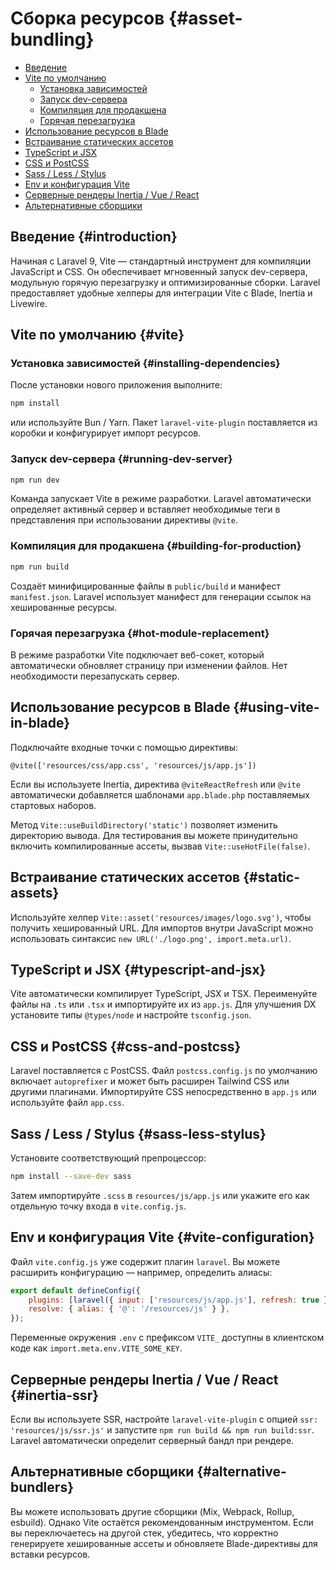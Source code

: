 # Сборка ресурсов {#asset-bundling}

- [Введение](#introduction)
- [Vite по умолчанию](#vite)
  - [Установка зависимостей](#installing-dependencies)
  - [Запуск dev-сервера](#running-dev-server)
  - [Компиляция для продакшена](#building-for-production)
  - [Горячая перезагрузка](#hot-module-replacement)
- [Использование ресурсов в Blade](#using-vite-in-blade)
- [Встраивание статических ассетов](#static-assets)
- [TypeScript и JSX](#typescript-and-jsx)
- [CSS и PostCSS](#css-and-postcss)
- [Sass / Less / Stylus](#sass-less-stylus)
- [Env и конфигурация Vite](#vite-configuration)
- [Серверные рендеры Inertia / Vue / React](#inertia-ssr)
- [Альтернативные сборщики](#alternative-bundlers)

## Введение {#introduction}

Начиная с Laravel 9, Vite — стандартный инструмент для компиляции JavaScript и CSS. Он обеспечивает мгновенный запуск dev-сервера,
модульную горячую перезагрузку и оптимизированные сборки. Laravel предоставляет удобные хелперы для интеграции Vite с Blade,
Inertia и Livewire.

## Vite по умолчанию {#vite}

### Установка зависимостей {#installing-dependencies}

После установки нового приложения выполните:

```bash
npm install
```

или используйте Bun / Yarn. Пакет `laravel-vite-plugin` поставляется из коробки и конфигурирует импорт ресурсов.

### Запуск dev-сервера {#running-dev-server}

```bash
npm run dev
```

Команда запускает Vite в режиме разработки. Laravel автоматически определяет активный сервер и вставляет необходимые теги в
представления при использовании директивы `@vite`.

### Компиляция для продакшена {#building-for-production}

```bash
npm run build
```

Создаёт минифицированные файлы в `public/build` и манифест `manifest.json`. Laravel использует манифест для генерации ссылок на
хешированные ресурсы.

### Горячая перезагрузка {#hot-module-replacement}

В режиме разработки Vite подключает веб-сокет, который автоматически обновляет страницу при изменении файлов. Нет необходимости
перезапускать сервер.

## Использование ресурсов в Blade {#using-vite-in-blade}

Подключайте входные точки с помощью директивы:

```blade
@vite(['resources/css/app.css', 'resources/js/app.js'])
```

Если вы используете Inertia, директива `@viteReactRefresh` или `@vite` автоматически добавляется шаблонами `app.blade.php`
поставляемых стартовых наборов.

Метод `Vite::useBuildDirectory('static')` позволяет изменить директорию вывода. Для тестирования вы можете принудительно включить
компилированные ассеты, вызвав `Vite::useHotFile(false)`.

## Встраивание статических ассетов {#static-assets}

Используйте хелпер `Vite::asset('resources/images/logo.svg')`, чтобы получить хешированный URL. Для импортов внутри JavaScript
можно использовать синтаксис `new URL('./logo.png', import.meta.url)`.

## TypeScript и JSX {#typescript-and-jsx}

Vite автоматически компилирует TypeScript, JSX и TSX. Переименуйте файлы на `.ts` или `.tsx` и импортируйте их из `app.js`. Для
улучшения DX установите типы `@types/node` и настройте `tsconfig.json`.

## CSS и PostCSS {#css-and-postcss}

Laravel поставляется с PostCSS. Файл `postcss.config.js` по умолчанию включает `autoprefixer` и может быть расширен Tailwind CSS
или другими плагинами. Импортируйте CSS непосредственно в `app.js` или используйте файл `app.css`.

## Sass / Less / Stylus {#sass-less-stylus}

Установите соответствующий препроцессор:

```bash
npm install --save-dev sass
```

Затем импортируйте `.scss` в `resources/js/app.js` или укажите его как отдельную точку входа в `vite.config.js`.

## Env и конфигурация Vite {#vite-configuration}

Файл `vite.config.js` уже содержит плагин `laravel`. Вы можете расширить конфигурацию — например, определить алиасы:

```js
export default defineConfig({
    plugins: [laravel({ input: ['resources/js/app.js'], refresh: true })],
    resolve: { alias: { '@': '/resources/js' } },
});
```

Переменные окружения `.env` с префиксом `VITE_` доступны в клиентском коде как `import.meta.env.VITE_SOME_KEY`.

## Серверные рендеры Inertia / Vue / React {#inertia-ssr}

Если вы используете SSR, настройте `laravel-vite-plugin` с опцией `ssr: 'resources/js/ssr.js'` и запустите `npm run build &&
npm run build:ssr`. Laravel автоматически определит серверный бандл при рендере.

## Альтернативные сборщики {#alternative-bundlers}

Вы можете использовать другие сборщики (Mix, Webpack, Rollup, esbuild). Однако Vite остаётся рекомендованным инструментом.
Если вы переключаетесь на другой стек, убедитесь, что корректно генерируете хешированные ассеты и обновляете Blade-директивы
для вставки ресурсов.
